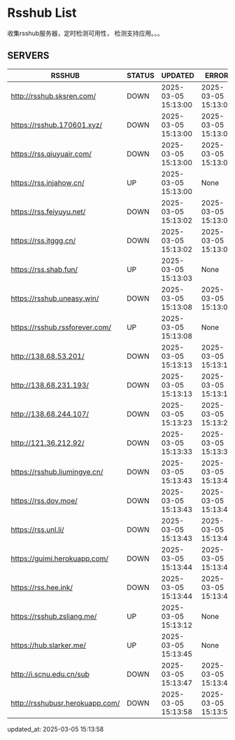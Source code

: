 # Rsshub List

收集rsshub服务器，定时检测可用性， 检测支持应用。。。


## SERVERS

|  RSSHUB   | STATUS  | UPDATED  | ERROR  | TWITTER |  
|  ----  | ----  | ----  | ----  | ---- |  
| http://rsshub.sksren.com/ | DOWN | 2025-03-05 15:13:00 | 2025-03-05 15:13:00 |  
| https://rsshub.170601.xyz/ | DOWN | 2025-03-05 15:13:00 | 2025-03-05 15:13:00 |  
| https://rss.qiuyuair.com/ | DOWN | 2025-03-05 15:13:00 | 2025-03-05 15:13:00 |  
| https://rss.injahow.cn/ | UP | 2025-03-05 15:13:00 | None ||  
| https://rss.feiyuyu.net/ | DOWN | 2025-03-05 15:13:02 | 2025-03-05 15:13:02 |  
| https://rss.itggg.cn/ | DOWN | 2025-03-05 15:13:02 | 2025-03-05 15:13:02 |  
| https://rss.shab.fun/ | UP | 2025-03-05 15:13:03 | None ||  
| https://rsshub.uneasy.win/ | DOWN | 2025-03-05 15:13:08 | 2025-03-05 15:13:08 |  
| https://rsshub.rssforever.com/ | UP | 2025-03-05 15:13:08 | None ||  
| http://138.68.53.201/ | DOWN | 2025-03-05 15:13:13 | 2025-03-05 15:13:13 |  
| http://138.68.231.193/ | DOWN | 2025-03-05 15:13:13 | 2025-03-05 15:13:13 |  
| http://138.68.244.107/ | DOWN | 2025-03-05 15:13:23 | 2025-03-05 15:13:23 |  
| http://121.36.212.92/ | DOWN | 2025-03-05 15:13:33 | 2025-03-05 15:13:33 |  
| https://rsshub.liumingye.cn/ | DOWN | 2025-03-05 15:13:43 | 2025-03-05 15:13:43 |  
| https://rss.dov.moe/ | DOWN | 2025-03-05 15:13:43 | 2025-03-05 15:13:43 |  
| https://rss.unl.li/ | DOWN | 2025-03-05 15:13:43 | 2025-03-05 15:13:43 |  
| https://guimi.herokuapp.com/ | DOWN | 2025-03-05 15:13:44 | 2025-03-05 15:13:44 |  
| https://rss.hee.ink/ | DOWN | 2025-03-05 15:13:44 | 2025-03-05 15:13:44 |  
| https://rsshub.zsliang.me/ | UP | 2025-03-05 15:13:12 | None |OK|  
| https://hub.slarker.me/ | UP | 2025-03-05 15:13:45 | None ||  
| http://i.scnu.edu.cn/sub | DOWN | 2025-03-05 15:13:47 | 2025-03-05 15:13:47 |  
| http://rsshubusr.herokuapp.com/ | DOWN | 2025-03-05 15:13:58 | 2025-03-05 15:13:58 |  
  

updated_at: 2025-03-05 15:13:58  
